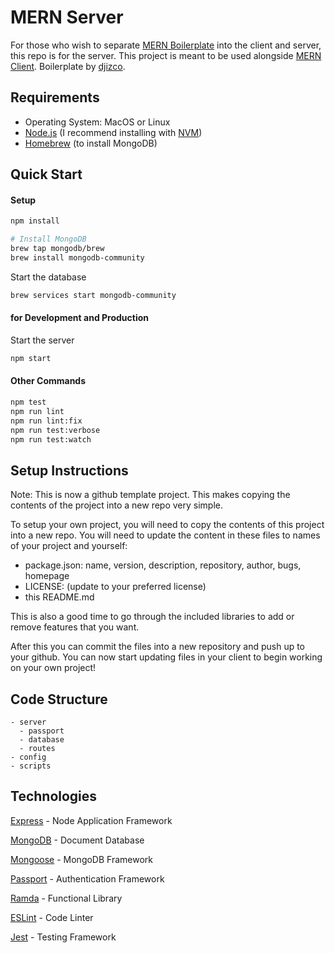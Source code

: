 # MERN Server

For those who wish to separate [MERN Boilerplate](https://github.com/djizco/mern-boilerplate) into the client and server, this repo is for the server. This project is meant to be used alongside [MERN Client](https://github.com/djizco/mern-client). Boilerplate by [djizco](https://github.com/djizco).

## Requirements

* Operating System: MacOS or Linux
* [Node.js](https://nodejs.org/) (I recommend installing with [NVM](https://github.com/nvm-sh/nvm))
* [Homebrew](https://brew.sh) (to install MongoDB)

## Quick Start

#### Setup

```bash
npm install

# Install MongoDB
brew tap mongodb/brew
brew install mongodb-community
```

Start the database
```bash
brew services start mongodb-community
```

#### for Development and Production

Start the server
```bash
npm start
```

#### Other Commands

```bash
npm test
npm run lint
npm run lint:fix
npm run test:verbose
npm run test:watch
```

## Setup Instructions

Note: This is now a github template project. This makes copying the contents of the project
into a new repo very simple.

To setup your own project, you will need to copy the contents of this project into a new repo.
You will need to update the content in these files to names of your project and yourself:

* package.json: name, version, description, repository, author, bugs, homepage
* LICENSE: (update to your preferred license)
* this README.md

This is also a good time to go through the included libraries to add or remove features that you want.

After this you can commit the files into a new repository and push up to your github.
You can now start updating files in your client to begin working on your own project!

## Code Structure

```
- server
  - passport
  - database
  - routes
- config
- scripts
```

## Technologies

[Express](http://expressjs.com/) - Node Application Framework

[MongoDB](https://www.mongodb.com/) - Document Database

[Mongoose](http://mongoosejs.com/) - MongoDB Framework

[Passport](http://www.passportjs.org/) - Authentication Framework

[Ramda](http://ramdajs.com/) - Functional Library

[ESLint](http://eslint.org/) - Code Linter

[Jest](https://jestjs.io/) - Testing Framework
